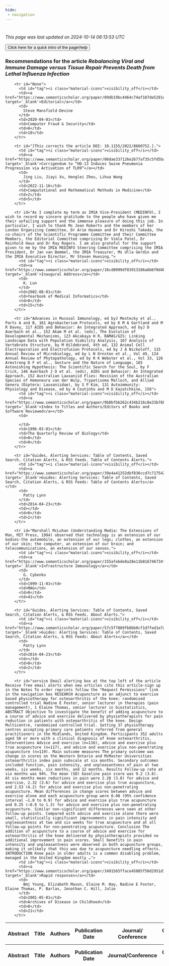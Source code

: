 ```yaml
---
hide:
 - navigation
---
```

<!DOCTYPE html>
#
<html lang="en">
<head>
  <meta charset="utf-8">
</head>

<body>
  <p>
  <i class="footer">This page was last updated on 2024-10-14 06:13:53 UTC</i>
  </p>
  
  <div class="note info" onclick="startIntro()">
    <p>
      <button type="button" class="buttons">
        <div style="display: flex; align-items: center;">
        Click here for a quick intro of the page! <i class="material-icons">help</i>
        </div>
      </button>
    </p>
  </div>

  <p>
  <h3 data-intro='Recommendations for the article'>
    Recommendations for the article <i>Rebalancing Viral and Immune Damage versus Tissue Repair Prevents Death from Lethal Influenza Infection</i>
  </h3>
  <table id="table1" class="display wrap" style="width:100%">
  <thead>
    <tr>
        <th data-intro='Click to view the abstract (if available)'>Abstract</th>
        <th>Title</th>
        <th>Authors</th>
        <th>Publication Date</th>
        <th>Journal/ Conference</th>
        <th>Citation count</th>
        <th data-intro='Highest h-index among the authors'>Highest h-index</th>
    </tr>
  </thead>
  <tbody>
    
        <tr id="None">
          <td id="tag"><i class="material-icons">visibility_off</i></td>
          <td><a href="https://www.semanticscholar.org/paper/09db19bc4464c74af187de5281e76952f204d750" target='_blank'>Editorial</a></td>
          <td>
            Steve Mansfield-Devine
          </td>
          <td>2020-04-01</td>
          <td>Computer Fraud & Security</td>
          <td>0</td>
          <td>18</td>
        </tr>
    
        <tr id="[This corrects the article DOI: 10.1155/2022/8660752.].">
          <td id="tag"><i class="material-icons">visibility_off</i></td>
          <td><a href="https://www.semanticscholar.org/paper/06dae337126e2677af35c5fd5ba2bc5d41eea9da" target='_blank'>Corrigendum to “HD-13 Induces Swine Pneumonia Progression via Activation of TLR9”</a></td>
          <td>
            Jing Liu, Jiayi Xu, Honglei Zhou, Lihua Wang
          </td>
          <td>2022-11-16</td>
          <td>Computational and Mathematical Methods in Medicine</td>
          <td>2</td>
          <td>5</td>
        </tr>
    
        <tr id="As I complete my term as IMIA Vice-President (MEDINFO), I wish to record my sincere gratitude to the people who have given me their unfailing support and the immense pleasure of doing this job. In particular, I wish to thank Ms Jean Roberts and the members of her London Organizing Committee, Dr Arie Hasman and Dr Hiroshi Takeda, the co-chairs of the Scientific Programme Committee and their Committee Members, the Editorial Committee comprising Dr Vimla Patel, Dr Reinhold Haux and Dr Ray Rogers. I am also grateful for the support given to me by the IMIA MEDINFO Steering Committee comprising the IMIA President, Dr Jan van Bemmel, the IMIA Treasurer, Ms Ulla Gerdin and the IMIA Executive Director, Mr Steven Huesing.">
          <td id="tag"><i class="material-icons">visibility_off</i></td>
          <td><a href="https://www.semanticscholar.org/paper/16cd8099df83913186a6b6f0d4b3c9c186c1a555" target='_blank'>Inaugural Address</a></td>
          <td>
            K. Lun
          </td>
          <td>2002-08-01</td>
          <td>Yearbook of Medical Informatics</td>
          <td>0</td>
          <td>15</td>
        </tr>
    
        <tr id="Advances in Mucosal Immunology, ed byJ Mestecky et al., Parts A and B, 161 Agrobacterium Protocols, ed by K M A Gartland and M R Davey, 117 AIDS and Behavior: An Integrated Approach, ed byJ D Auerbach et al., 152 Akam M et al. (eds), The Evolution of Developmental Mechanisms, 123 Akcakaya H R, RAMAS/GIS: Linking Landscape Data with Population Viability Analysis, 167 Analysis of Vertebrate Structure, by M Hildebrand, 4th ed, 132 Animal Cell Electroporation and Electrofusion Protocols, ed by J A Nickoloff, 115 Annual Review of Microbiology, ed by L N Ornston et al., Vol 49, 124 Annual Review of Phytopathology, ed by R K Webster et al., Vol 33, 126 Armstrong D F et al., Gesture and the Nature of Language, 165 Astonishing Hypothesis: The Scientific Search for the Soul, by F Crick, 146 Auerbach J D et al. (eds), AIDS and Behavior: An Integrated Approach, 152 Australian Lauxaniid Flies: Revision of the Australian Species of Homoneura van der Wulp, Trypetisoma Malloch, and Allied Genera (Diptera: Lauxaniidae), by S P Kim, 131 Autoimmunity: Physiology and Disease, ed by A Coutinho and M D Kazatchkine, 156">
          <td id="tag"><i class="material-icons">visibility_off</i></td>
          <td><a href="https://www.semanticscholar.org/paper/9b0bfbb262c434b216c8e33b76b7c2ad347e9d4a" target='_blank'>Index to Titles and Authors/Editors of Books and Software Reviewed</a></td>
          <td>
            
          </td>
          <td>1996-03-01</td>
          <td>The Quarterly Review of Biology</td>
          <td>0</td>
          <td>0</td>
        </tr>
    
        <tr id="Guides. Alerting Services: Table of Contents, Saved Search, Citation Alerts, & RSS Feeds. Table of Contents Alerts.">
          <td id="tag"><i class="material-icons">visibility_off</i></td>
          <td><a href="https://www.semanticscholar.org/paper/39e4a41252dbf836ccd7c717542f5551024f59d9" target='_blank'>Guides: Alerting Services: Table of Contents, Saved Search, Citation Alerts, & RSS Feeds: Table of Contents Alerts</a></td>
          <td>
            Patty Lynn
          </td>
          <td>2014-04-23</td>
          <td></td>
          <td>0</td>
          <td>2</td>
        </tr>
    
        <tr id="Marshall McLuhan (Understanding Media: The Extensions of Man, MIT Press, 1994) observed that technology is an extension of our bodies-the automobile, an extension of our legs; clothes, an extension of our skin; the computer, an extension of our brain; and telecommunications, an extension of our senses.">
          <td id="tag"><i class="material-icons">visibility_off</i></td>
          <td><a href="https://www.semanticscholar.org/paper/155afebde8a28e11b816746734f547604535c08e" target='_blank'>Infrastructure Immunology</a></td>
          <td>
            G. Cybenko
          </td>
          <td>1999-11-01</td>
          <td>MAG</td>
          <td>0</td>
          <td>41</td>
        </tr>
    
        <tr id="Guides. Alerting Services: Table of Contents, Saved Search, Citation Alerts, & RSS Feeds. About Alerts.">
          <td id="tag"><i class="material-icons">visibility_off</i></td>
          <td><a href="https://www.semanticscholar.org/paper/57c5f7089fb8bb0cf1d7fad1e7a0676e703b8b9b" target='_blank'>Guides: Alerting Services: Table of Contents, Saved Search, Citation Alerts, & RSS Feeds: About Alerts</a></td>
          <td>
            Patty Lynn
          </td>
          <td>2014-04-23</td>
          <td></td>
          <td>0</td>
          <td>2</td>
        </tr>
    
        <tr id="service Email alerting box at the top left of the article Receive free email alerts when new articles cite this article-sign up in the Notes To order reprints follow the "Request Permissions" link in the navigation box RESEARCH Acupuncture as an adjunct to exercise based physiotherapy for osteoarthritis of the knee: randomised controlled trial Nadine E Foster, senior lecturer in therapies (pain management), 1 Elaine Thomas, senior lecturer in biostatistics, ABSTRACT Objective To investigate the benefit of adding acupuncture to a course of advice and exercise delivered by physiotherapists for pain reduction in patients with osteoarthritis of the knee. Design Multicentre, randomised controlled trial. Setting 37 physiotherapy centres accepting primary care patients referred from general practitioners in the Midlands, United Kingdom. Participants 352 adults aged 50 or more with a clinical diagnosis of knee osteoarthritis. Interventions Advice and exercise (n=116), advice and exercise plus true acupuncture (n=117), and advice and exercise plus non-penetrating acupuncture (n=119). Main outcome measures The primary outcome was change in scores on the Western Ontario and McMaster Universities osteoarthritis index pain subscale at six months. Secondary outcomes included function, pain intensity, and unpleasantness of pain at two weeks, six weeks, six months, and 12 months. Results Follow-up rate at six months was 94%. The mean (SD) baseline pain score was 9.2 (3.8). At six months mean reductions in pain were 2.28 (3.8) for advice and exercise, 2.32 (3.6) for advice and exercise plus true acupuncture, and 2.53 (4.2) for advice and exercise plus non-penetrating acupuncture. Mean differences in change scores between advice and exercise alone and each acupuncture group were 0.08 (95% confidence interval −1.0 to 0.9) for advice and exercise plus true acupuncture and 0.25 (−0.8 to 1.3) for advice and exercise plus non-penetrating acupuncture. Similar non-significant differences were seen at other follow-up points. Compared with advice and exercise alone there were small, statistically significant improvements in pain intensity and unpleasantness at two and six weeks for true acupuncture and at all follow-up points for non-penetrating acupuncture. Conclusion The addition of acupuncture to a course of advice and exercise for osteoarthritis of the knee delivered by physiotherapists provided no additional improvement in pain scores. Small benefits in pain intensity and unpleasantness were observed in both acupuncture groups, making it unlikely that this was due to acupuncture needling effects. INTRODUCTION Knee pain in older adults is a common disabling problem, managed in the United Kingdom mostly …">
          <td id="tag"><i class="material-icons">visibility_off</i></td>
          <td><a href="https://www.semanticscholar.org/paper/3491565fface45885f50d2951d742d8d4fa8a09a" target='_blank'>Rapid responses</a></td>
          <td>
            Bmj Young, Elizabeth Mason, Elaine M. Hay, Nadine E Foster, Elaine Thomas, P. Barlas, Jonathan C. Hill, Julie
          </td>
          <td>2001-05-01</td>
          <td>Archives of Disease in Childhood</td>
          <td>0</td>
          <td>21</td>
        </tr>
    
  </tbody>
  <tfoot>
    <tr>
        <th>Abstract</th>
        <th>Title</th>
        <th>Authors</th>
        <th>Publication Date</th>
        <th>Journal/Conference</th>
        <th>Citation count</th>
        <th>Highest h-index</th>
    </tr>
  </tfoot>
  </table>
  </p>

</body>

<script>
var dataTableOptions = {
        initComplete: function () {
        this.api()
            .columns()
            .every(function () {
                let column = this;
 
                // Create select element
                let select = document.createElement('select');
                select.add(new Option(''));
                column.footer().replaceChildren(select);
 
                // Apply listener for user change in value
                select.addEventListener('change', function () {
                    column
                        .search(select.value, {exact: true})
                        .draw();
                });

                // keep the width of the select element same as the column
                select.style.width = '100%';
 
                // Add list of options
                column
                    .data()
                    .unique()
                    .sort()
                    .each(function (d, j) {
                        select.add(new Option(d));
                    });
            });
    },
    scrollX: false,
    scrollCollapse: true,
    paging: true,
    fixedColumns: true,
    columnDefs: [
        {"className": "dt-center", "targets": "_all"},
        // set width for both columns 0 and 1 as 25%
        { width: '5%', targets: 0 },
        { width: '25%', targets: 1 },
        { width: '20%', targets: 2 },
        { width: '10%', targets: 3 },
        { width: '20%', targets: 4 }

      ],
    pageLength: 10,
    layout: {
        topStart: {
            buttons: ['copy', 'csv', 'excel', 'pdf', 'print']
        }
    }
  }
  new DataTable('#table1', dataTableOptions);
  
  var table = $('#table1').DataTable();
  $('#table1 tbody').on('click', 'td:first-child', function () {
    var tr = $(this).closest('tr');
    var row = table.row( tr );

    var rowId = tr.attr('id');
    // alert(rowId);

    if (row.child.isShown()) {
      // This row is already open - close it.
      row.child.hide();
      tr.removeClass('shown');
      tr.find('td:first-child').html('<i class="material-icons">visibility_off</i>');
    } else {
      // Open row.
      // row.child('foo').show();
      var content = '<div class="child-row-content"><strong>Abstract:</strong> ' + rowId + '</div>';
      row.child(content).show();
      tr.addClass('shown');
      tr.find('td:first-child').html('<i class="material-icons">visibility</i>');
    }
  });
</script>
<style>
  .child-row-content {
    text-align: justify;
    text-justify: inter-word;
    word-wrap: break-word; /* Ensure long words are broken */
    white-space: normal; /* Ensure text wraps to the next line */
    max-width: 100%; /* Ensure content does not exceed the table width */
    padding: 10px; /* Optional: add some padding for better readability */
    /* font size */
    font-size: small;
  }
</style>
</html>